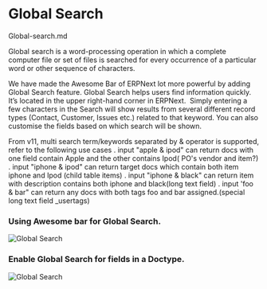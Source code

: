 <!-- add-breadcrumbs -->
# Global Search

Global-search.md


Global search is a word-processing operation in which a complete computer file or set of files is searched for every occurrence of a particular word or other sequence of characters.

We have made the Awesome Bar of ERPNext lot more powerful by adding Global Search feature. 
Global Search helps users find information quickly. It’s located in the upper right-hand corner in ERPNext.  Simply entering a few characters in the Search will show results from several different record types (Contact, Customer, Issues etc.) related to that keyword. You can also customise the fields based on which search will be shown.

From v11, multi search term/keywords separated by & operator is supported, refer to the following use cases
. input "apple & ipod" can return docs with one field contain Apple and the other contains Ipod( PO's vendor and item?)
. input "iphone & ipod" can return target docs which contain both item iphone and Ipod (child table items)
. input "iphone & black" can return item with description contains both iphone and black(long text field)
. input 'foo & bar" can return any docs with both tags foo and bar assigned.(special long text field _usertags)

### Using Awesome bar for Global Search.

<img alt="Global Search" class="screenshot" src="{{docs_base_url}}/assets/img/articles/Global Search .gif">

### Enable Global Search for fields in a Doctype.

<img alt="Global Search" class="screenshot" src="{{docs_base_url}}/assets/img/articles/Enable Global Search .gif">

